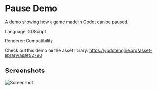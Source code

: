 # Pause Demo

A demo showing how a game made in Godot can be paused.

Language: GDScript

Renderer: Compatibility

Check out this demo on the asset library: https://godotengine.org/asset-library/asset/2790

## Screenshots

![Screenshot](screenshots/pause.png)
